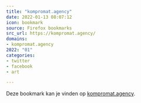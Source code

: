 ```yaml
---
title: "kompromat.agency"
date: 2022-01-13 08:07:12
icon: bookmark
source: Firefox bookmarks
src_url: https://kompromat.agency/
domains:
- kompromat.agency
2022: "01"
categories:
- twitter
- facebook
- art

---
```

Deze bookmark kan je vinden op [kompromat.agency](https://kompromat.agency/).
